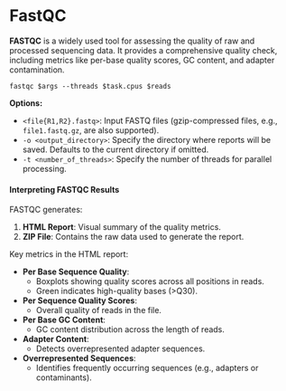# FastQC

**FASTQC** is a widely used tool for assessing the quality of raw and processed sequencing data. It provides a comprehensive quality check, including metrics like per-base quality scores, GC content, and adapter contamination.

```
fastqc $args --threads $task.cpus $reads
```

**Options:**

* `<file{R1,R2}.fastq>`: Input FASTQ files (gzip-compressed files, e.g., `file1.fastq.gz`, are also supported).
* `-o <output_directory>`: Specify the directory where reports will be saved. Defaults to the current directory if omitted.
* `-t <number_of_threads>`: Specify the number of threads for parallel processing.

#### **Interpreting FASTQC Results**

FASTQC generates:

1. **HTML Report**: Visual summary of the quality metrics.
2. **ZIP File**: Contains the raw data used to generate the report.

Key metrics in the HTML report:

* **Per Base Sequence Quality**:
  * Boxplots showing quality scores across all positions in reads.
  * Green indicates high-quality bases (>Q30).
* **Per Sequence Quality Scores**:
  * Overall quality of reads in the file.
* **Per Base GC Content**:
  * GC content distribution across the length of reads.
* **Adapter Content**:
  * Detects overrepresented adapter sequences.
* **Overrepresented Sequences**:
  * Identifies frequently occurring sequences (e.g., adapters or contaminants).
